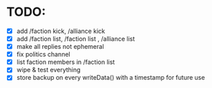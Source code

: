 # TODO:
- [x] add /faction kick, /alliance kick
- [x] add /faction list, /faction list <faction>, /alliance list
- [x] make all replies not ephemeral
- [x] fix politics channel
- [x] list faction members in /faction list
- [x] wipe & test everything
- [x] store backup on every writeData() with a timestamp for future use
